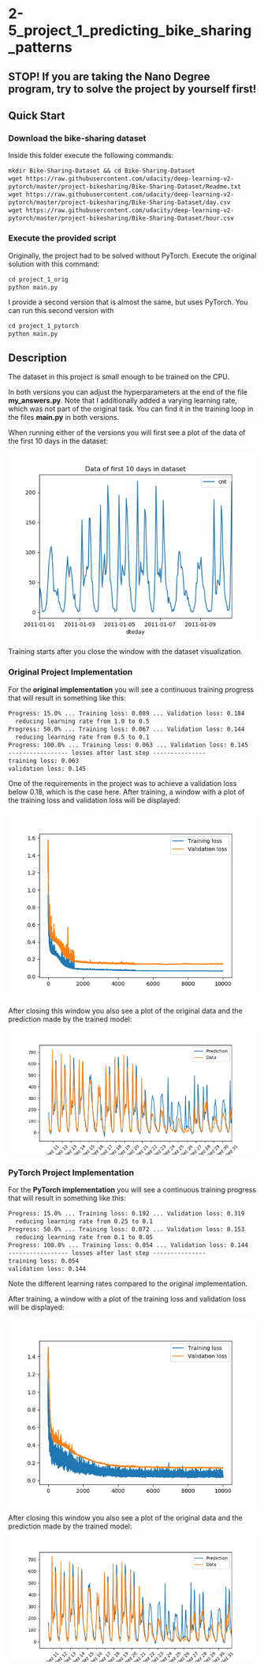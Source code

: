 # 2-5_project_1_predicting_bike_sharing_patterns

## STOP! If you are taking the Nano Degree program, try to solve the project by yourself first!

## Quick Start

### Download the bike-sharing dataset

Inside this folder execute the following commands:

```
mkdir Bike-Sharing-Dataset && cd Bike-Sharing-Dataset
wget https://raw.githubusercontent.com/udacity/deep-learning-v2-pytorch/master/project-bikesharing/Bike-Sharing-Dataset/Readme.txt
wget https://raw.githubusercontent.com/udacity/deep-learning-v2-pytorch/master/project-bikesharing/Bike-Sharing-Dataset/day.csv
wget https://raw.githubusercontent.com/udacity/deep-learning-v2-pytorch/master/project-bikesharing/Bike-Sharing-Dataset/hour.csv
```

### Execute the provided script

Originally, the project had to be solved without PyTorch. Execute the original solution with this command:

```
cd project_1_orig
python main.py
```

I provide a second version that is almost the same, but uses PyTorch. You can run this second version with 

```
cd project_1_pytorch
python main.py
```

## Description

The dataset in this project is small enough to be trained on the CPU.

In both versions you can adjust the hyperparameters at the end of the file __my_answers.py__.
Note that I additionally added a varying learning rate, which was not part of the original task.
You can find it in the training loop in the files __main.py__ in both versions.

When running either of the versions you will first see a plot of the data of the first 10 days in the dataset:

![alt text](img/some_data.png "First 10 days in the dataset")

Training starts after you close the window with the dataset visualization.

### Original Project Implementation

For the __original implementation__ you will see a continuous training progress that will result in something like this:

```
Progress: 15.0% ... Training loss: 0.089 ... Validation loss: 0.184
  reducing learning rate from 1.0 to 0.5
Progress: 50.0% ... Training loss: 0.067 ... Validation loss: 0.144
  reducing learning rate from 0.5 to 0.1
Progress: 100.0% ... Training loss: 0.063 ... Validation loss: 0.145
----------------- losses after last step ---------------
training loss: 0.063
validation loss: 0.145
```

One of the requirements in the project was to achieve a validation loss below 0.18, which is the case here.
After training, a window with a plot of the training loss and validation loss will be displayed:

![alt text](img/train_val_plot_orig.png "Plot of training and validation loss")

After closing this window you also see a plot of the original data and the prediction made by the trained model:

![alt text](img/compare_testdata_orig.png "Predicted data vs. real data")


### PyTorch Project Implementation

For the __PyTorch implementation__ you will see a continuous training progress that will result in something like this:

```
Progress: 15.0% ... Training loss: 0.192 ... Validation loss: 0.319
  reducing learning rate from 0.25 to 0.1
Progress: 50.0% ... Training loss: 0.072 ... Validation loss: 0.153
  reducing learning rate from 0.1 to 0.05
Progress: 100.0% ... Training loss: 0.054 ... Validation loss: 0.144
----------------- losses after last step ---------------
training loss: 0.054
validation loss: 0.144

```
Note the different learning rates compared to the original implementation.

After training, a window with a plot of the training loss and validation loss will be displayed:

![alt text](img/train_val_plot_pytorch.png "Plot of training and validation loss")

After closing this window you also see a plot of the original data and the prediction made by the trained model:

![alt text](img/compare_testdata_pytorch.png "Predicted data vs. real data")


